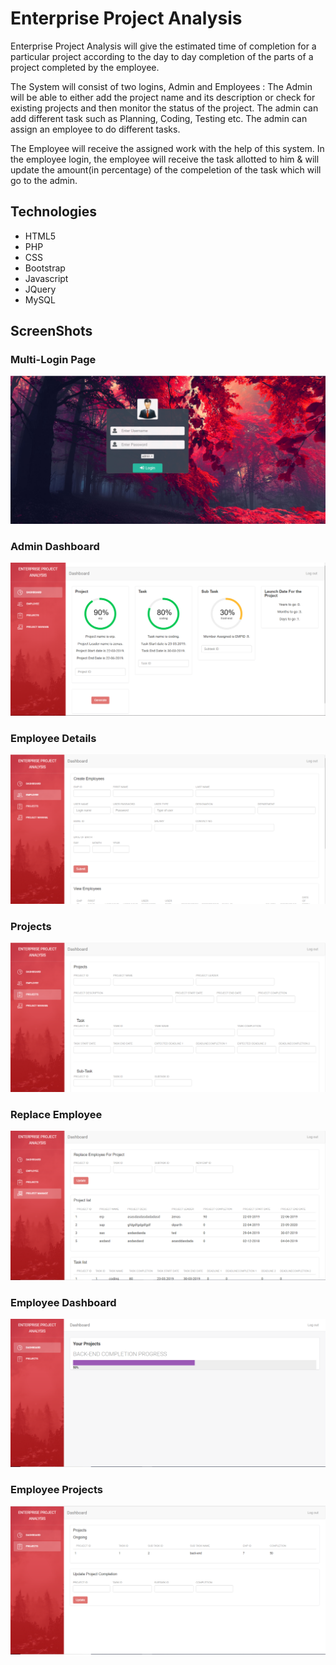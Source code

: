 # Enterprise Project Analysis

Enterprise Project Analysis will give the estimated time of completion for a particular project according to the day to day completion of the parts of a project completed by the employee.

The System will consist of two logins, Admin and Employees :
The Admin will be able to either add the project name and its description or check for existing projects and then monitor the status of the project. The admin can add different task such as Planning, Coding, Testing etc. The admin can assign an employee to do different tasks. 

The Employee will receive the assigned work with the help of this system. In the employee login, the employee will receive the task allotted to him & will update the amount(in percentage) of the compeletion of the task which will go to the admin.
 


## Technologies
 * HTML5
 * PHP
 * CSS
 * Bootstrap
 * Javascript
 * JQuery
 * MySQL


## ScreenShots

### Multi-Login Page

![](images/Login_Page.png)


### Admin Dashboard

![](images/Admin_Dashboard.png)


### Employee Details

![](images/Employees_Details_Insertion.png)


### Projects

![](images/Project_Insertion.png)


### Replace Employee

![](images/Replace_Employees.png)


### Employee Dashboard

![](images/Employee_Dashboard.png)


### Employee Projects

![](images/Employee_Projects.png)

